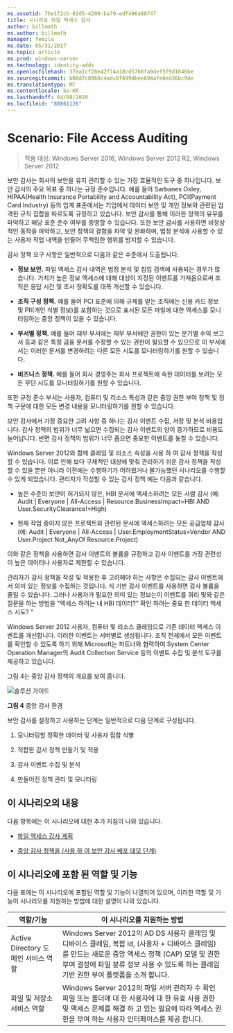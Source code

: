 ```yaml
---
ms.assetid: 7be1f2cb-02d5-4209-ba79-edf496a88f47
title: 시나리오 파일 액세스 감사
author: billmath
ms.author: billmath
manager: femila
ms.date: 05/31/2017
ms.topic: article
ms.prod: windows-server
ms.technology: identity-adds
ms.openlocfilehash: 37ea1cf28e42f74a18cd57b8fa9def5f9d1646be
ms.sourcegitcommit: b00d7c8968c4adc8f699dbee694afe6ed36bc9de
ms.translationtype: MT
ms.contentlocale: ko-KR
ms.lasthandoff: 04/08/2020
ms.locfileid: "80861126"
---
```

# <a name="scenario-file-access-auditing"></a>Scenario: File Access Auditing

>적용 대상: Windows Server 2016, Windows Server 2012 R2, Windows Server 2012

보안 감사는 회사의 보안을 유지 관리할 수 있는 가장 효율적인 도구 중 하나입니다. 보안 감사의 주요 목표 중 하나는 규정 준수입니다. 예를 들어 Sarbanes Oxley, HIPAA(Health Insurance Portability and Accountability Act), PCI(Payment Card Industry) 등의 업계 표준에서는 기업에서 데이터 보안 및 개인 정보와 관련된 엄격한 규칙 집합을 따르도록 규정하고 있습니다. 보안 감사를 통해 이러한 정책의 유무를 파악하고 해당 표준 준수 여부를 증명할 수 있습니다. 또한 보안 감사를 사용하면 비정상적인 동작을 파악하고, 보안 정책의 결함을 파악 및 완화하며, 법정 분석에 사용할 수 있는 사용자 작업 내역을 만들어 무책임한 행위를 방지할 수 있습니다.  
  
감사 정책 요구 사항은 일반적으로 다음과 같은 수준에서 도출됩니다.  
  
-   **정보 보안.** 파일 액세스 감사 내역은 법정 분석 및 침입 검색에 사용되는 경우가 많습니다. 가치가 높은 정보 액세스에 대해 대상이 지정된 이벤트를 가져옴으로써 조직은 응답 시간 및 조사 정확도를 대폭 개선할 수 있습니다.  
  
-   **조직 구성 정책.** 예를 들어 PCI 표준에 의해 규제를 받는 조직에는 신용 카드 정보 및 PII(개인 식별 정보)를 포함하는 것으로 표시된 모든 파일에 대한 액세스를 모니터링하는 중앙 정책이 있을 수 있습니다.  
  
-   **부서별 정책.** 예를 들어 재무 부서에는 재무 부서에만 권한이 있는 분기별 수익 보고서 등과 같은 특정 금융 문서를 수정할 수 있는 권한이 필요할 수 있으므로 이 부서에서는 이러한 문서를 변경하려는 다른 모든 시도를 모니터링하기를 원할 수 있습니다.  
  
-   **비즈니스 정책.** 예를 들어 회사 경영주는 회사 프로젝트에 속한 데이터를 보려는 모든 무단 시도를 모니터링하기를 원할 수 있습니다.  
  
또한 규정 준수 부서는 사용자, 컴퓨터 및 리소스 특성과 같은 중앙 권한 부여 정책 및 정책 구문에 대한 모든 변경 내용을 모니터링하기를 원할 수 있습니다.  
  
보안 감사에서 가장 중요한 고려 사항 중 하나는 감사 이벤트 수집, 저장 및 분석 비용입니다. 감사 정책의 범위가 너무 넓으면 수집되는 감사 이벤트의 양이 증가하므로 비용도 늘어납니다. 반면 감사 정책의 범위가 너무 좁으면 중요한 이벤트를 놓칠 수 있습니다.  
  
Windows Server 2012와 함께 클레임 및 리소스 속성을 사용 하 여 감사 정책을 작성할 수 있습니다. 이로 인해 보다 구체적인 대상에 맞춰 관리하기 쉬운 감사 정책을 작성할 수 있을 뿐만 아니라 이전에는 수행하기가 어려웠거나 불가능했던 시나리오를 수행할 수 있게 되었습니다. 관리자가 작성할 수 있는 감사 정책 예는 다음과 같습니다.  
  
-   높은 수준의 보안이 허가되지 않은, HBI 문서에 액세스하려는 모든 사람 감사 (예: Audit | Everyone | All-Access | Resource.BusinessImpact=HBI AND User.SecurityClearance!=High)  
  
-   현재 작업 중이지 않은 프로젝트와 관련된 문서에 액세스하려는 모든 공급업체 감사 (예: Audit | Everyone | All-Access | User.EmploymentStatus=Vendor AND User.Project Not_AnyOf Resource.Project)  
  
이와 같은 정책을 사용하면 감사 이벤트의 볼륨을 규정하고 감사 이벤트를 가장 관련성이 높은 데이터나 사용자로 제한할 수 있습니다.  
  
관리자가 감사 정책을 작성 및 적용한 후 고려해야 하는 사항은 수집되는 감사 이벤트에서 의미 있는 정보를 수집하는 것입니다. 식 기반 감사 이벤트를 사용하면 감사 볼륨을 줄일 수 있습니다. 그러나 사용자가 필요한 의미 있는 정보는이 이벤트를 쿼리 및와 같은 질문을 하는 방법을 "액세스 하려는 내 HBI 데이터?" 확인 하려는 중요 한 데이터 액세스 시도? "  
  
 Windows Server 2012 사용자, 컴퓨터 및 리소스 클레임으로 기존 데이터 액세스 이벤트를 개선합니다. 이러한 이벤트는 서버별로 생성됩니다. 조직 전체에서 모든 이벤트를 확인할 수 있도록 하기 위해 Microsoft는 파트너와 협력하여 System Center Operation Manager의 Audit Collection Service 등의 이벤트 수집 및 분석 도구를 제공하고 있습니다.  
  
그림 4는 중앙 감사 정책의 개요를 보여 줍니다.  
  
![솔루션 가이드](media/Scenario--File-Access-Auditing/DynamicAccessControl_RevGuide_4.JPG)  
  
**그림 4** 중앙 감사 환경  
  
보안 감사를 설정하고 사용하는 단계는 일반적으로 다음 단계로 구성됩니다.  
  
1.  모니터링할 정확한 데이터 및 사용자 집합 식별  
  
2.  적합한 감사 정책 만들기 및 적용  
  
3.  감사 이벤트 수집 및 분석  
  
4.  만들어진 정책 관리 및 모니터링  
  
## <a name="in-this-scenario"></a>이 시나리오의 내용  
다음 항목에는 이 시나리오에 대한 추가 지침이 나와 있습니다.  
  
-   [파일 액세스 감사 계획](Plan-for-File-Access-Auditing.md)  
  
-   [중앙 감사 정책을 &#40;사용 하 여 보안 감사 배포 데모 단계&#41;](Deploy-Security-Auditing-with-Central-Audit-Policies--Demonstration-Steps-.md)  
  
## <a name="roles-and-features-included-in-this-scenario"></a><a name="BKMK_NEW"></a>이 시나리오에 포함 된 역할 및 기능  
다음 표에는 이 시나리오에 포함된 역할 및 기능이 나열되어 있으며, 이러한 역할 및 기능이 시나리오를 지원하는 방법에 대한 설명이 나와 있습니다.  
  
|역할/기능|이 시나리오를 지원하는 방법|  
|-----------------|---------------------------------|  
|Active Directory 도메인 서비스 역할|Windows Server 2012의 AD DS 사용자 클레임 및 디바이스 클레임, 복합 id, (사용자 + 디바이스 클레임)를 만드는 새로운 중앙 액세스 정책 (CAP) 모델 및 권한 부여 결정에 파일 분류 정보 사용 수 있도록 하는 클레임 기반 권한 부여 플랫폼을 소개 합니다.|  
|파일 및 저장소 서비스 역할|Windows Server 2012의 파일 서버 관리자 수 확인 파일 또는 폴더에 대 한 사용자에 대 한 유효 사용 권한 및 액세스 문제를 해결 하 고 있는 필요에 따라 액세스 권한을 부여 하는 사용자 인터페이스를 제공 합니다.|  
  


